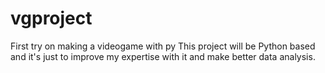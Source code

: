 # vgproject
First try on making a videogame with py
This project will be Python based and it's just to improve my expertise with it and make better data analysis.
